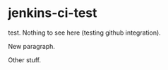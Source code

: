 jenkins-ci-test
===============

test. Nothing to see here (testing github integration).

New paragraph.

Other stuff.
